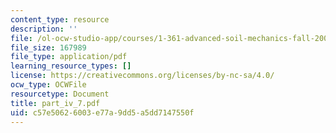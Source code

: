 ```yaml
---
content_type: resource
description: ''
file: /ol-ocw-studio-app/courses/1-361-advanced-soil-mechanics-fall-2004/c57e50626003e77a9dd5a5dd7147550f_part_iv_7.pdf
file_size: 167989
file_type: application/pdf
learning_resource_types: []
license: https://creativecommons.org/licenses/by-nc-sa/4.0/
ocw_type: OCWFile
resourcetype: Document
title: part_iv_7.pdf
uid: c57e5062-6003-e77a-9dd5-a5dd7147550f
---
```

